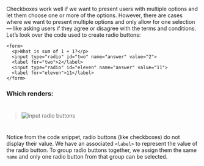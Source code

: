 Checkboxes work well if we want to present users with multiple options and let them choose one or more of the options. However, there are cases where we want to present multiple options and only allow for one selection — like asking users if they agree or disagree with the terms and conditions. Let’s look over the code used to create radio buttons:
```
<form>
  <p>What is sum of 1 + 1?</p>
  <input type="radio" id="two" name="answer" value="2">
  <label for="two">2</label>
  <input type="radio" id="eleven" name="answer" value="11">
  <label for="eleven">11</label>
</form>
```
### Which renders:
#
>
>![input radio buttons](https://course-assets-workspace.s3.ap-south-1.amazonaws.com/html/inputRadio.jpg)
>
#

Notice from the code snippet, radio buttons (like checkboxes) do not display their value. We have an associated ```<label>``` to represent the value of the radio button. To group radio buttons together, we assign them the same ```name``` and only one radio button from that group can be selected.